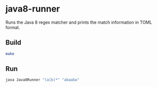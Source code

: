 # java8-runner

Runs the Java 8 regex matcher and prints the match information in TOML format.

## Build

```bash
make
```


## Run

```bash
java Java8Runner "(a|b)*" "abaaba"
```

